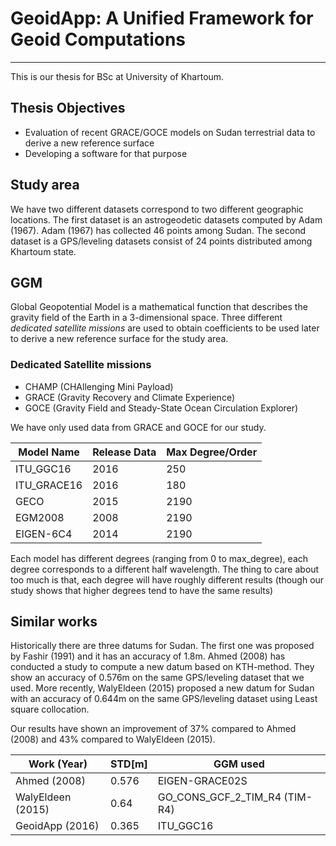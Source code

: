 # GeoidApp: A Unified Framework for Geoid Computations
---
This is our thesis for BSc at University of Khartoum.

## Thesis Objectives

  - Evaluation of recent GRACE/GOCE models on Sudan terrestrial data to derive a new reference surface
  - Developing a software for that purpose

## Study area
We have two different datasets correspond to two different geographic locations. The first dataset is an astrogeodetic datasets computed by Adam (1967). Adam (1967) has collected 46 points among Sudan.
The second dataset is a GPS/leveling datasets consist of 24 points distributed among Khartoum state.

## GGM
Global Geopotential Model is a mathematical function that describes the gravity field of the Earth in a 3-dimensional space. Three different *dedicated satellite missions* are used to obtain coefficients to be used later to derive a new reference surface for the study area.

### Dedicated Satellite missions
- CHAMP (CHAllenging Mini Payload)
- GRACE (Gravity Recovery and Climate Experience)
- GOCE (Gravity Field and Steady-State Ocean Circulation Explorer)

We have only used data from GRACE and GOCE for our study.

| Model Name | Release Data | Max Degree/Order|
|---         |---           |---              |
|ITU_GGC16   |2016          |250              |
|ITU_GRACE16 |2016          |180              |
|GECO        |2015          |2190             |
|EGM2008     |2008          |2190             |
|EIGEN-6C4   |2014          |2190             |

Each model has different degrees (ranging from 0 to max_degree), each degree corresponds to a different half wavelength. The thing to care about too much is that, each degree will have roughly different results (though our study shows that higher degrees tend to have the same results)

## Similar works

Historically there are three datums for Sudan. The first one was proposed by Fashir (1991) and it has an accuracy of 1.8m. Ahmed (2008) has conducted a study to compute a new datum based on KTH-method. They show an accuracy of 0.576m on the same GPS/leveling dataset that we used. More recently, WalyEldeen (2015) proposed a new datum for Sudan with an accuracy of 0.644m on the same GPS/leveling dataset using Least square collocation.

Our results have shown an improvement of 37% compared to Ahmed (2008) and 43% compared to WalyEldeen (2015).

|Work (Year) | STD[m]   | GGM used|
|---           |---       |---     |
|Ahmed (2008)  | 0.576  |EIGEN-GRACE02S |
|WalyEldeen (2015)| 0.64 | GO_CONS_GCF_2_TIM_R4 (TIM-R4) |
|GeoidApp (2016) | 0.365 | ITU_GGC16 |
